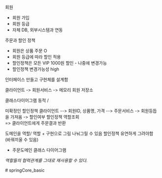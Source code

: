    
회원   
- 회원 가입
- 회원 등급
- 자체  DB, 외부시스템과 연동   
   
주문과 할인 정책   
- 회원은 상품 주문 O
- 회원 등급에 따라 할인 적용
- 할인정책은 모든 VIP 1000원 할인 - 나중에 변경가능
- 할인정책 변경가능성 high   

인터페이스 만들고 구현체를 설계함   

클라이언트 -> 회원서비스 -> 메모리 회원 저장소   

클래스다이어그램 동적 /   

미확정인 할인정책 
클라이언트 --> 회원ID, 상품명, 가격 --> 주문서비스 -> 회원등듭을 가져옴 -> 할인여부 할인정책 역할조회   
=> 클라이언트에게 주문결과 반환    

도메인을 역할/ 역할 + 구현으로 그림 나눠그릴 수 있음 
할인정책 유연하게 그려야함 (바꿔끼울 수 있음)  

- 주문도메인 클래스 다이어그램  

 *역할들의 협력관계를 그대로 재사용할 수 있다.*   
 
#   s p r i n g C o r e _ b a s i c  
 